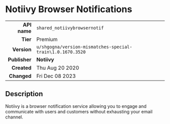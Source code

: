 # Notiivy Browser Notifications
| | |
|-:|-|
|**API name**|`shared_notiivybrowsernotif`|
|**Tier**|Premium|
|**Version**|`u/shgogna/version-mismatches-special-train\1.0.1670.3520`|
|**Publisher**|**Notiivy**|
|**Created**|Thu Aug 20 2020|
|**Changed**|Fri Dec 08 2023|

## Description
Notiivy is a browser notification service allowing you to engage and communicate with users and customers without exhausting your email channel.
